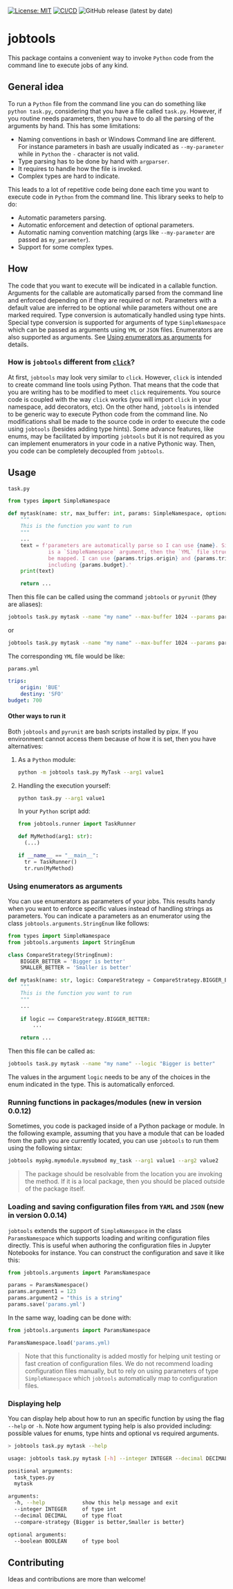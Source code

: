 [![License: MIT](https://img.shields.io/badge/License-MIT-yellow.svg)](https://opensource.org/licenses/MIT)
[![CI/CD](https://github.com/santiagxf/jobtools/actions/workflows/python-publish.yml/badge.svg)](https://github.com/santiagxf/jobtools/actions/workflows/python-publish.yml)
![GitHub release (latest by date)](https://img.shields.io/github/v/release/santiagxf/jobtools)
# jobtools

This package contains a convenient way to invoke `Python` code from the command line to execute jobs of any kind.

## General idea

To run a `Python` file from the command line you can do something like `python task.py`, considering that you have a file called `task.py`. However, if you routine needs parameters, then you have to do all the parsing of the arguments by hand. This has some limitations:
- Naming conventions in bash or Windows Command line are different. For instance parameters in bash are usually indicated as `--my-parameter` while in `Python` the `-` character is not valid. 
- Type parsing has to be done by hand with `argparser`.
- It requires to handle how the file is invoked.
- Complex types are hard to indicate.

This leads to a lot of repetitive code being done each time you want to execute code in `Python` from the command line. This library seeks to help to do:
 - Automatic parameters parsing.
 - Automatic enforcement and detection of optional parameters.
 - Automatic naming convention matching (args like `--my-parameter` are passed as `my_parameter`).
 - Support for some complex types.

## How 
The code that you want to execute will be indicated in a callable function. Arguments for the callable are automatically parsed from the command line and enforced depending on if they are required or not. Parameters with a default value are inferred to be optional while parameters without one are marked required. Type conversion is automatically handled using type hints. Special type conversion is supported for arguments of type `SimpleNamespace` which can be passed as arguments using `YML` or `JSON` files. Enumerators are also supported as arguments. See [Using enumerators as arguments](#Using-enumerators-as-arguments) for details.

### How is `jobtools` different from [`click`](https://click.palletsprojects.com/)?

At first, `jobtools` may look very similar to `click`. However, `click` is intended to create command line tools using Python. That means that the code that you are writing has to be modified to meet `click` requirements. You source code is coupled with the way `click` works (you will import `click` in your namespace, add decorators, etc). On the other hand, `jobtools` is intended to be  generic way to execute Python code from the command line. No modifications shall be made to the source code in order to execute the code using `jobtools` (besides adding type hints). Some advance features, like enums, may be facilitated by importing `jobtools` but it is not required as you can implement enumerators in your code in a native Pythonic way. Then, you code can be completely decoupled from `jobtools`.

## Usage

`task.py`
```python
from types import SimpleNamespace

def mytask(name: str, max_buffer: int, params: SimpleNamespace, optional_arg: int = 10) -> int:
    """
    This is the function you want to run
    """
    ...
    text = f'parameters are automatically parse so I can use {name}. Since params \
             is a `SimpleNamespace` argument, then the `YML` file structure will \
             be mapped. I can use {params.trips.origin} and {params.trips.destiny} \
             including {params.budget}.'
    print(text)

    return ...
```

Then this file can be called using the command `jobtools` or `pyrunit` (they are aliases):

```bash
jobtools task.py mytask --name "my name" --max-buffer 1024 --params params.yml
```

or

```bash
jobtools task.py mytask --name "my name" --max-buffer 1024 --params params.yml --optional-arg 15
```

The corresponding `YML` file would be like:

`params.yml`
```yaml
trips:
    origin: 'BUE'
    destiny: 'SFO'
budget: 700
```
#### Other ways to run it
Both `jobtools` and `pyrunit` are bash scripts installed by pipx. If you environment cannot access them because of how it is set, then you have alternatives:

1. As a `Python` module:
    ```bash
    python -m jobtools task.py MyTask --arg1 value1
    ```

2. Handling the execution yourself:

    ```bash
    python task.py --arg1 value1
    ```

    In your `Python` script add:

    ```python
    from jobtools.runner import TaskRunner

    def MyMethod(arg1: str):
      (...)

    if __name__ == "__main__":
      tr = TaskRunner()
      tr.run(MyMethod)
    ```

### Using enumerators as arguments

You can use enumerators as parameters of your jobs. This results handy when you want to enforce specific values instead of handling strings as parameters. You can indicate a parameters as an enumerator using the class `jobtools.arguments.StringEnum` like follows:

```python
from types import SimpleNamespace
from jobtools.arguments import StringEnum

class CompareStrategy(StringEnum):
    BIGGER_BETTER = 'Bigger is better'
    SMALLER_BETTER = 'Smaller is better'

def mytask(name: str, logic: CompareStrategy = CompareStrategy.BIGGER_BETTER) -> int:
    """
    This is the function you want to run
    """
    ...
    
    if logic == CompareStrategy.BIGGER_BETTER:
        ...

    return ...
```

Then this file can be called as:

```bash
jobtools task.py mytask --name "my name" --logic "Bigger is better"
```

The values in the argument `logic` needs to be any of the choices in the enum indicated in the type. This is automatically enforced.

### Running functions in packages/modules (new in version 0.0.12)

Sometimes, you code is packaged inside of a Python package or module. In the following example, assuming that you have a module that can be loaded from the path you are currently located, you can use `jobtools` to run them using the following sintax:

```bash
jobtools mypkg.mymodule.mysubmod my_task --arg1 value1 --arg2 value2
```

> The package should be resolvable from the location you are invoking the method. If it is a local package, then you should be placed outside of the package itself.

### Loading and saving configuration files from `YAML` and `JSON` (new in version 0.0.14)

`jobtools` extends the support of `SimpleNamespace` in the class `ParamsNamespace` which supports loading and writing configuration files directly. This is useful when authoring the configuration files in Jupyter Notebooks for instance. You can construct the configuration and save it like this:

```python
from jobtools.arguments import ParamsNamespace

params = ParamsNamespace()
params.argument1 = 123
params.argument2 = "this is a string"
params.save('params.yml')
```

In the same way, loading can be done with:

```python
from jobtools.arguments import ParamsNamespace

ParamsNamespace.load('params.yml)
```

> Note that this functionality is added mostly for helping unit testing or fast creation of configuration files. We do not recommend loading configuration files manually, but to rely on using parameters of type `SimpleNamespace` which `jobtools` automatically map to configuration files.

### Displaying help

You can display help about how to run an specific function by using the flag `--help` or `-h`. Note how argument typing help is also provided including: possible values for enums, type hints and optional vs required arguments.

```bash
> jobtools task.py mytask --help

usage: jobtools task.py mytask [-h] --integer INTEGER --decimal DECIMAL --compare-strategy {Bigger is better,Smaller is better} [--boolean BOOLEAN]

positional arguments:
  task_types.py
  mytask

arguments:
  -h, --help            show this help message and exit
  --integer INTEGER     of type int
  --decimal DECIMAL     of type float
  --compare-strategy {Bigger is better,Smaller is better}

optional arguments:
  --boolean BOOLEAN     of type bool
```

## Contributing

Ideas and contributions are more than welcome!